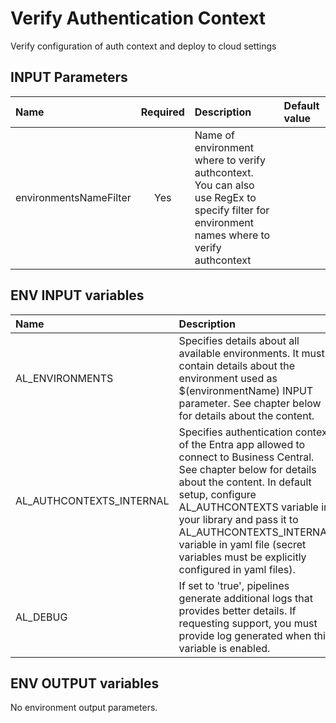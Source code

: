# Verify Authentication Context

Verify configuration of auth context and deploy to cloud settings

## INPUT Parameters

| Name                  | Required  | Description                                                                                       | Default value         |
| :--                   | :-:       | :--                                                                                               | :--                   |
| environmentsNameFilter       | Yes       | Name of environment where to verify authcontext. You can also use RegEx to specify filter for environment names where to verify authcontext    |                       |

## ENV INPUT variables

| Name                  | Description |
| :--                   | :-- |
| AL_ENVIRONMENTS       | Specifies details about all available environments. It must contain details about the environment used as $(environmentName) INPUT parameter. See chapter below for details about the content. |
| AL_AUTHCONTEXTS_INTERNAL        | Specifies authentication context of the Entra app allowed to connect to Business Central. See chapter below for details about the content. In default setup, configure AL_AUTHCONTEXTS variable in your library and pass it to AL_AUTHCONTEXTS_INTERNAL variable in yaml file (secret variables must be explicitly configured in yaml files). |
| AL_DEBUG | If set to 'true', pipelines generate additional logs that provides better details. If requesting support, you must provide log generated when this variable is enabled. |

## ENV OUTPUT variables

No environment output parameters.
